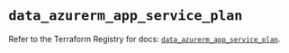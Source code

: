 # `data_azurerm_app_service_plan`

Refer to the Terraform Registry for docs: [`data_azurerm_app_service_plan`](https://registry.terraform.io/providers/hashicorp/azurerm/4.32.0/docs/data-sources/app_service_plan).
